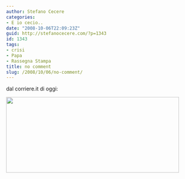 ```yaml
---
author: Stefano Cecere
categories:
- E io cecio..
date: "2008-10-06T22:09:23Z"
guid: http://stefanocecere.com/?p=1343
id: 1343
tags:
- crisi
- Papa
- Rassegna Stampa
title: no comment
slug: /2008/10/06/no-comment/
---
```


dal corriere.it di oggi:

[<img class="aligncenter size-full wp-image-1344" title="solo-la-voce-di-dio-e-solida" src="http://stefanocecere.com/wp-content/uploads/sites/3/2008/10/solo-la-voce-di-dio-e-solida.png" alt="" width="469" height="205" srcset="http://stefanocecere.com/wp-content/uploads/sites/3/2008/10/solo-la-voce-di-dio-e-solida.png 469w, http://stefanocecere.com/wp-content/uploads/sites/3/2008/10/solo-la-voce-di-dio-e-solida-300x131.png 300w" sizes="(max-width: 469px) 100vw, 469px" />](http://stefanocecere.com/wp-content/uploads/sites/3/2008/10/solo-la-voce-di-dio-e-solida.png)